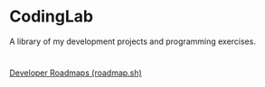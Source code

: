 # CodingLab
A library of my development projects and programming exercises.

#

[Developer Roadmaps (roadmap.sh)](https://roadmap.sh/)
